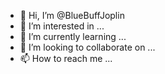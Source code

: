 - 👋 Hi, I’m @BlueBuffJoplin
- 👀 I’m interested in ...
- 🌱 I’m currently learning ...
- 💞️ I’m looking to collaborate on ...
- 📫 How to reach me ...

<!---
BlueBuffJoplin/BlueBuffJoplin is a ✨ special ✨ repository because its `README.md` (this file) appears on your GitHub profile.
You can click the Preview link to take a look at your changes.
--->
